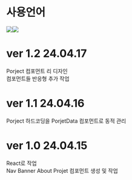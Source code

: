 # 사용언어
<img src="https://img.shields.io/badge/CSS-1572B6?style=flat-square&amp;logo=CSS3&amp;logoColor=white&amp;"/><img src="https://img.shields.io/badge/React.js-61DAFB?style=flat-square&amp;logo=React&amp;logoColor=white&amp;"/>

# ver 1.2 24.04.17 <br/>
Porject 컴포먼트 리 디자인 <br/>
컴포먼트들 반응형 추가 작업

# ver 1.1 24.04.16 <br/>
Porject 하드코딩을 PorjetData 컴포먼트로 동적 관리

# ver 1.0 24.04.15
React로 작업 <br/>
Nav Banner About Projet 컴포먼트 생성 및 작업

